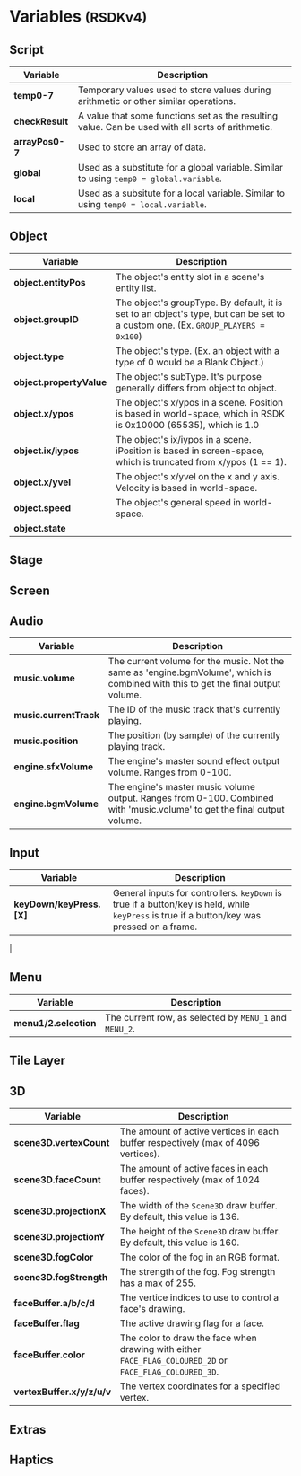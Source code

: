 # Variables <small>(RSDKv4)</small>

## Script
| Variable                                           | Description                                                            |
| -------------------------------------------------- | ---------------------------------------------------------------------- |
| **temp0-7**                                        | Temporary values used to store values during arithmetic or other similar operations. |
| **checkResult**                                    | A value that some functions set as the resulting value. Can be used with all sorts of arithmetic. |
| **arrayPos0-7**                                    | Used to store an array of data. |
| **global**                                         | Used as a substitute for a global variable. Similar to using `temp0 = global.variable`. |
| **local**                                          | Used as a subsitute for a local variable. Similar to using `temp0 = local.variable`. |

## Object
| Variable                                           | Description                                                            |
| -------------------------------------------------- | ---------------------------------------------------------------------- |
| **object.entityPos**                               | The object's entity slot in a scene's entity list. |
| **object.groupID**                                 | The object's groupType. By default, it is set to an object's type, but can be set to a custom one. (Ex. `GROUP_PLAYERS = 0x100`) |
| **object.type**                                    | The object's type. (Ex. an object with a type of 0 would be a Blank Object.) |
| **object.propertyValue**                           | The object's subType. It's purpose generally differs from object to object. |
| **object.x/ypos**                                  | The object's x/ypos in a scene. Position is based in world-space, which in RSDK is 0x10000 (65535), which is 1.0 |
| **object.ix/iypos**                                | The object's ix/iypos in a scene. iPosition is based in screen-space, which is truncated from x/ypos (1 == 1). ||
| **object.x/yvel**                                  | The object's x/yvel on the x and y axis. Velocity is based in world-space. |
| **object.speed**                                   | The object's general speed in world-space. |
| **object.state**                                   | |

## Stage

## Screen

## Audio
| Variable                                           | Description                                                            |
| -------------------------------------------------- | ---------------------------------------------------------------------- |
| **music.volume**                                   | The current volume for the music. Not the same as 'engine.bgmVolume', which is combined with this to get the final output volume. |
| **music.currentTrack**                             | The ID of the music track that's currently playing. |
| **music.position**                                 | The position (by sample) of the currently playing track. |
| **engine.sfxVolume**                               | The engine's master sound effect output volume. Ranges from 0-100. |
| **engine.bgmVolume**                               | The engine's master music volume output. Ranges from 0-100. Combined with 'music.volume' to get the final output volume. |

## Input
| Variable                                           | Description                                                            |
| -------------------------------------------------- | ---------------------------------------------------------------------- |
| **keyDown/keyPress.[X]**                           | General inputs for controllers. `keyDown` is true if a button/key is held, while `keyPress` is true if a button/key was pressed on a frame. |
|

## Menu
| Variable                                           | Description                                                            |
| -------------------------------------------------- | ---------------------------------------------------------------------- |
| **menu1/2.selection**                              | The current row, as selected by `MENU_1` and `MENU_2`. |

## Tile Layer

## 3D
| Variable                                           | Description                                                            |
| -------------------------------------------------- | ---------------------------------------------------------------------- |
| **scene3D.vertexCount**                            | The amount of active vertices in each buffer respectively (max of 4096 vertices). |
| **scene3D.faceCount**                              | The amount of active faces in each buffer respectively (max of 1024 faces). |
| **scene3D.projectionX**                            | The width of the `Scene3D` draw buffer. By default, this value is 136. |
| **scene3D.projectionY**                            | The height of the `Scene3D` draw buffer. By default, this value is 160. |
| **scene3D.fogColor**                               | The color of the fog in an RGB format. |
| **scene3D.fogStrength**                            | The strength of the fog. Fog strength has a max of 255. |
| **faceBuffer.a/b/c/d**                             | The vertice indices to use to control a face's drawing. |
| **faceBuffer.flag**                                | The active drawing flag for a face. |
| **faceBuffer.color**                               | The color to draw the face when drawing with either `FACE_FLAG_COLOURED_2D` or `FACE_FLAG_COLOURED_3D`. |
| **vertexBuffer.x/y/z/u/v**                         | The vertex coordinates for a specified vertex. |

## Extras

## Haptics